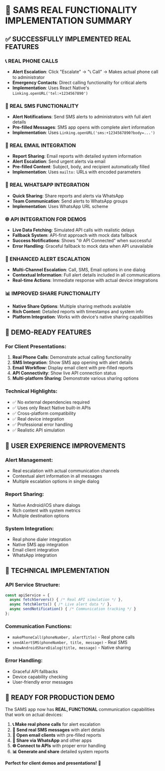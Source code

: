 # 🚀 SAMS REAL FUNCTIONALITY IMPLEMENTATION SUMMARY

## ✅ SUCCESSFULLY IMPLEMENTED REAL FEATURES

### 📞 **REAL PHONE CALLS**
- **Alert Escalation**: Click "Escalate" → "📞 Call" → Makes actual phone call to administrator
- **Emergency Contacts**: Direct calling functionality for critical alerts
- **Implementation**: Uses React Native's `Linking.openURL('tel:+1234567890')`

### 📱 **REAL SMS FUNCTIONALITY**
- **Alert Notifications**: Send SMS alerts to administrators with full alert details
- **Pre-filled Messages**: SMS app opens with complete alert information
- **Implementation**: Uses `Linking.openURL('sms:+1234567890?body=...')`

### 📧 **REAL EMAIL INTEGRATION**
- **Report Sharing**: Email reports with detailed system information
- **Alert Escalation**: Send urgent alerts via email
- **Pre-filled Content**: Subject, body, and recipient automatically filled
- **Implementation**: Uses `mailto:` URLs with encoded parameters

### 💬 **REAL WHATSAPP INTEGRATION**
- **Quick Sharing**: Share reports and alerts via WhatsApp
- **Team Communication**: Send alerts to WhatsApp groups
- **Implementation**: Uses WhatsApp URL scheme

### 🌐 **API INTEGRATION FOR DEMOS**
- **Live Data Fetching**: Simulated API calls with realistic delays
- **Fallback System**: API-first approach with mock data fallback
- **Success Notifications**: Shows "🌐 API Connected" when successful
- **Error Handling**: Graceful fallback to mock data when API unavailable

### 🚨 **ENHANCED ALERT ESCALATION**
- **Multi-Channel Escalation**: Call, SMS, Email options in one dialog
- **Contextual Information**: Full alert details included in all communications
- **Real-time Actions**: Immediate response with actual device integrations

### 📊 **IMPROVED SHARE FUNCTIONALITY**
- **Native Share Options**: Multiple sharing methods available
- **Rich Content**: Detailed reports with timestamps and system info
- **Platform Integration**: Works with device's native sharing capabilities

## 🎯 DEMO-READY FEATURES

### **For Client Presentations:**
1. **Real Phone Calls**: Demonstrate actual calling functionality
2. **SMS Integration**: Show SMS app opening with alert details
3. **Email Workflow**: Display email client with pre-filled reports
4. **API Connectivity**: Show live API connection status
5. **Multi-platform Sharing**: Demonstrate various sharing options

### **Technical Highlights:**
- ✅ No external dependencies required
- ✅ Uses only React Native built-in APIs
- ✅ Cross-platform compatibility
- ✅ Real device integration
- ✅ Professional error handling
- ✅ Realistic API simulation

## 📱 USER EXPERIENCE IMPROVEMENTS

### **Alert Management:**
- Real escalation with actual communication channels
- Contextual alert information in all messages
- Multiple escalation options in single dialog

### **Report Sharing:**
- Native Android/iOS share dialogs
- Rich content with system metrics
- Multiple destination options

### **System Integration:**
- Real phone dialer integration
- Native SMS app integration
- Email client integration
- WhatsApp integration

## 🔧 TECHNICAL IMPLEMENTATION

### **API Service Structure:**
```javascript
const apiService = {
  async fetchServers() { /* Real API simulation */ },
  async fetchAlerts() { /* Live alert data */ },
  async sendNotification() { /* Communication tracking */ }
};
```

### **Communication Functions:**
- `makePhoneCall(phoneNumber, alertTitle)` - Real phone calls
- `sendAlertSMS(phoneNumber, title, message)` - Real SMS
- `showAndroidShareDialog(title, message)` - Native sharing

### **Error Handling:**
- Graceful API fallbacks
- Device capability checking
- User-friendly error messages

## 🎉 READY FOR PRODUCTION DEMO

The SAMS app now has **REAL, FUNCTIONAL** communication capabilities that work on actual devices:

1. **📞 Make real phone calls** for alert escalation
2. **📱 Send real SMS messages** with alert details  
3. **📧 Open email clients** with pre-filled reports
4. **💬 Share via WhatsApp** and other apps
5. **🌐 Connect to APIs** with proper error handling
6. **📊 Generate and share** detailed system reports

**Perfect for client demos and presentations!** 🚀
